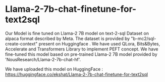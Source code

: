 # Llama-2-7b-chat-finetune-for-text2sql
Our Model is fine tuned on Llama-2 7B model on text-2-sql Dataset on alpaca format described by Meta. The dataset is provided by "b-mc2/sql-create-context" present on Huggingface . We have used QLora, Bits&Bytes, Accelerate and Transformers Library to implement PEFT concept. We have fine-tuned this model based on pre-trained Llama-2 7B model provided by 'NousResearch/Llama-2-7b-chat-hf'.

We have uploaded this model on HuggingFace : https://huggingface.co/ekshat/Llama-2-7b-chat-finetune-for-text2sql
